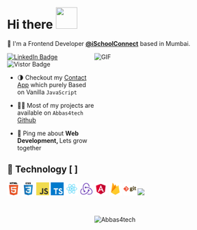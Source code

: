 

<h1>Hi there <img src="https://media.giphy.com/media/hvRJCLFzcasrR4ia7z/giphy.gif" width="50px" height="50px"></h1>


<p> 🔭  I'm a Frontend Developer <strong><a target="_blank" href="https://ischoolconnect.com/en/">@iSchoolConnect</a></strong> based in Mumbai.</p>

<img align="right" alt="GIF" height="250px" width="300px" src="https://media.giphy.com/media/xT9IgzoKnwFNmISR8I/giphy.gif" />

<p align="left">
<a target="_blank"  href="https://www.linkedin.com/in/abbas-shaikh-2073a5a9/"><img src="https://img.shields.io/badge/-@Abbas4tech-0077B5?style=flat-square&amp;labelColor=0077B5&amp;logo=LinkedIn&amp;link=https://www.linkedin.com/in/abbas-shaikh-2073a5a9/" alt="LinkedIn Badge"></a>
<a target="_blank"><img src="https://visitor-badge.glitch.me/badge?page_id=Abbas4tech.Abbas4tech" alt="Vistor Badge"></a>
</p>



- 🌗 Checkout my <a target="_blank"  href="https://my-contacts-app.vercel.app/">Contact App</a> which purely Based on Vanilla `JavaScript`

- 👨‍💻 Most of my projects are available on `Abbas4tech` <a target="_blank"  href="https://github.com/Abbas4tech">Github</a>

- 💬 Ping me about <strong>Web Development, </strong>Lets grow together

<h2>🚀 Technology [ ]</h2>


<p>
<code><img height="30" src="https://raw.githubusercontent.com/github/explore/80688e429a7d4ef2fca1e82350fe8e3517d3494d/topics/html/html.png"></code>
<code><img height="30" src="https://raw.githubusercontent.com/github/explore/80688e429a7d4ef2fca1e82350fe8e3517d3494d/topics/css/css.png"></code>
<code><img height="30" src="https://raw.githubusercontent.com/github/explore/80688e429a7d4ef2fca1e82350fe8e3517d3494d/topics/javascript/javascript.png"></code>
<code><img height="30" src="https://raw.githubusercontent.com/github/explore/80688e429a7d4ef2fca1e82350fe8e3517d3494d/topics/typescript/typescript.png"></code>
<code><img height="30" src="https://raw.githubusercontent.com/github/explore/80688e429a7d4ef2fca1e82350fe8e3517d3494d/topics/react/react.png"></code>
<code><img height="30" src="https://raw.githubusercontent.com/github/explore/5c058a388828bb5fde0bcafd4bc867b5bb3f26f3/topics/redux/redux.png"></code>
<code><img height="30" src="https://raw.githubusercontent.com/github/explore/80688e429a7d4ef2fca1e82350fe8e3517d3494d/topics/angular/angular.png"></code>
<code><img height="30" src="https://raw.githubusercontent.com/github/explore/80688e429a7d4ef2fca1e82350fe8e3517d3494d/topics/firebase/firebase.png"></code>
<code><img height="30" src="https://raw.githubusercontent.com/github/explore/80688e429a7d4ef2fca1e82350fe8e3517d3494d/topics/git/git.png"></code>
  <code><img height="30" src="https://github-readme-stats.vercel.app/api?username=Abbas4tech.png" ></code>
</p>
<br />

<p align="center">
<img  height="195" src="https://github-readme-stats.vercel.app/api/top-langs/?username=Abbas4tech&theme=nord" alt="Abbas4tech" />
</p>

